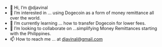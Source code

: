 - 👋 Hi, I’m @djavinal
- 👀 I’m interested in ... using Dogecoin as a form of money remittance all over the world.
- 🌱 I’m currently learning ... how to transfer Dogecoin for lower fees.
- 💞️ I’m looking to collaborate on ...simplifying Money Remittances starting with the Philippines.
- 📫 How to reach me ... at djavinal@gmail.com

<!---
djavinal/djavinal is a ✨ special ✨ repository because its `README.md` (this file) appears on your GitHub profile.
You can click the Preview link to take a look at your changes.
--->

